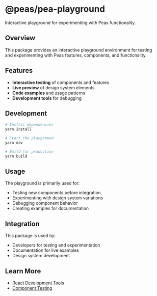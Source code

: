 # @peas/pea-playground

Interactive playground for experimenting with Peas functionality.

## Overview

This package provides an interactive playground environment for testing and experimenting with Peas features, components, and functionality.

## Features

- **Interactive testing** of components and features
- **Live preview** of design system elements
- **Code examples** and usage patterns
- **Development tools** for debugging

## Development

```bash
# Install dependencies
yarn install

# Start the playground
yarn dev

# Build for production
yarn build
```

## Usage

The playground is primarily used for:

- Testing new components before integration
- Experimenting with design system variations
- Debugging component behavior
- Creating examples for documentation

## Integration

This package is used by:

- Developers for testing and experimentation
- Documentation for live examples
- Design system development

## Learn More

- [React Development Tools](https://react.dev/learn/react-developer-tools)
- [Component Testing](https://testing-library.com/)
